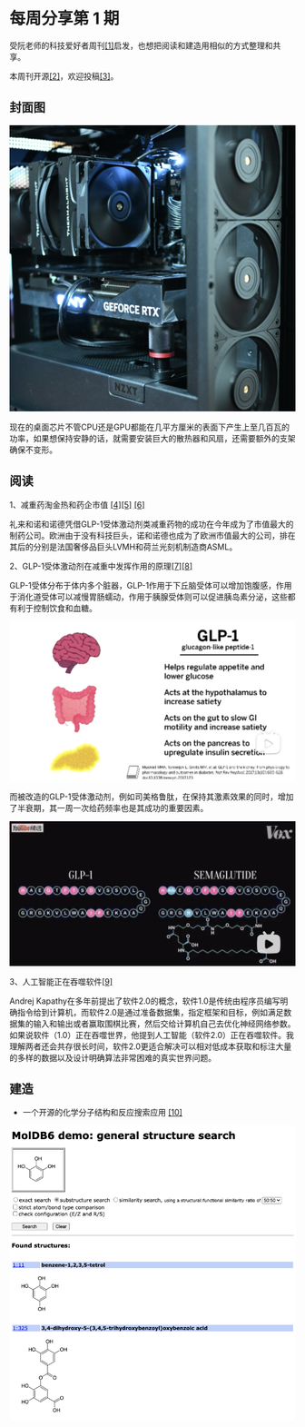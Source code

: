 # 每周分享第 1 期
受阮老师的科技爱好者周刊[[1]](https://github.com/ruanyf/weekly)启发，也想把阅读和建造用相似的方式整理和共享。

本周刊开源[[2]](https://github.com/hp-yu/weekly)，欢迎投稿[[3]](https://github.com/hp-yu/weekly/issues)。


## 封面图

![](/attachments/2023-12-23-16-59-51.png)

现在的桌面芯片不管CPU还是GPU都能在几平方厘米的表面下产生上至几百瓦的功率，如果想保持安静的话，就需要安装巨大的散热器和风扇，还需要额外的支架确保不变形。

## 阅读

1、减重药淘金热和药企市值 [[4]](https://www.xiaoyuzhoufm.com/episode/65711705f344971be1bf2c25)[[5]](https://companiesmarketcap.com/pharmaceuticals/largest-pharmaceutical-companies-by-market-cap) [[6]](https://companiesmarketcap.com/european-union/largest-companies-in-the-eu-by-market-cap)

礼来和诺和诺德凭借GLP-1受体激动剂类减重药物的成功在今年成为了市值最大的制药公司。欧洲由于没有科技巨头，诺和诺德也成为了欧洲市值最大的公司，排在其后的分别是法国奢侈品巨头LVMH和荷兰光刻机制造商ASML。

2、GLP-1受体激动剂在减重中发挥作用的原理[[7]](https://www.bilibili.com/video/BV1Yv411c7Yy)[[8]](https://www.bilibili.com/video/BV1M84y1P7vE)
  
GLP-1受体分布于体内多个脏器，GLP-1作用于下丘脑受体可以增加饱腹感，作用于消化道受体可以减慢胃肠蠕动，作用于胰腺受体则可以促进胰岛素分泌，这些都有利于控制饮食和血糖。

![](/attachments/2023-12-23-14-05-46.png)

而被改造的GLP-1受体激动剂，例如司美格鲁肽，在保持其激素效果的同时，增加了半衰期，其一周一次给药频率也是其成功的重要因素。

![](/attachments/2023-12-23-14-30-29.png)

3、人工智能正在吞噬软件[[9]](https://www.bilibili.com/video/BV1tN41117vE)
  
Andrej Kapathy在多年前提出了软件2.0的概念，软件1.0是传统由程序员编写明确指令给到计算机，而软件2.0是通过准备数据集，指定框架和目标，例如满足数据集的输入和输出或者赢取围棋比赛，然后交给计算机自己去优化神经网络参数。如果说软件（1.0）正在吞噬世界，他提到人工智能（软件2.0）正在吞噬软件。我理解两者还会共存很长时间，软件2.0更适合解决可以相对低成本获取和标注大量的多样的数据以及设计明确算法非常困难的真实世界问题。

## 建造

- 一个开源的化学分子结构和反应搜索应用 [[10]](https://homepage.univie.ac.at/norbert.haider/cheminf/moldb6.html)

![](/attachments/2023-12-22-22-08-58.png)
